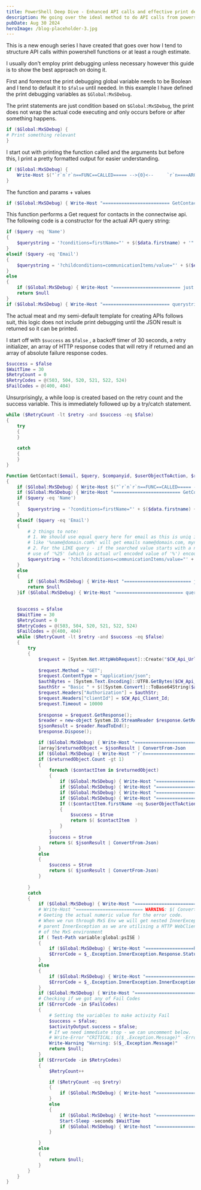```yaml
---
title: PowerShell Deep Dive - Enhanced API calls and effective print debugging.
description: Me going over the ideal method to do API calls from powershell functions with effective EH and catching the correct response codes.
pubDate: Aug 30 2024
heroImage: /blog-placeholder-3.jpg
---
```


This is a new enough series I have created that goes over how I tend to structure API calls within powershell functions or at least a rough estimate. 

I usually don't employ print debugging unless necessary however this guide is to show the best approach on doing it. 

First and foremost the print debugging global variable needs to be Boolean and I tend to default it to `$false` until needed. In this example I have defined the print debugging variables as `$Global:MxSDebug`.

The print statements are just condition based on `$Global:MxSDebug`, the print does not wrap the actual code executing and only occurs before or after something happens. 

```powershell
if ($Global:MxSDebug) { 
# Print something relevant 
} 
```

I start out with printing the function called and the arguments but before this, I print a pretty formatted output for easier understanding.

```powershell
if ($Global:MxSDebug) { 
	Write-Host $("`r`n`r`n==FUNC==CALLED===== -->{0}<--     `r`n====ARGs=START======`r`n{1}`r`n====ARGs=END========`r`n" -f $MyInvocation.MyCommand, $(ConvertTo-Json $PSBoundParameters)) -ForegroundColor Yellow 
}
```

The  function and params + values

```powershell
if ($Global:MxSDebug) { Write-Host "========================= GetContact params email, query, companyid,: $email, $query, $companyid," }
```

This function performs a Get request for contacts in the connectwise api. The following code is a constructor for the actual API query string:

```powershell
if ($query -eq 'Name')
{
	$querystring = '?conditions=firstName="' + $($data.firstname) + '" AND lastName="' + $($data.lastname) + '"&company/id=' + $companyid
}
elseif ($query -eq 'Email')
{
	$querystring = '?childconditions=communicationItems/value="' + $($email) + '" AND communicationItems/communicationType="Email"' + '&conditions=company/id=' + $companyid
}
else
{
	if ($Global:MxSDebug) { Write-Host "========================= just before returning null" }
	return $null
}
if ($Global:MxSDebug) { Write-Host "========================= querystring: $querystring" }
```

The actual meat and my semi-default template for creating APIs follows suit, this logic does not include print debugging until the JSON result is returned so it can be printed.

I start off with `$success` as `$false` , a backoff timer of 30 seconds, a retry initializer, an array of HTTP response codes that will retry if returned and an array of absolute failure response codes.

```powershell
$success = $false
$WaitTime = 30
$RetryCount = 0    
$RetryCodes = @(503, 504, 520, 521, 522, 524)
$FailCodes = @(400, 404)
```

Unsurprisingly, a while loop is created based on the retry count and the success variable. This is immediately followed up by a try/catch statement.

```powershell
while ($RetryCount -lt $retry -and $success -eq $false)
{
	try
	{
	}
	
	catch
	{
	}
}
```





```powershell
Function GetContact($email, $query, $companyid, $userObjectToAction, $retry = 5)
{
    if ($Global:MxSDebug) { Write-Host $("`r`n`r`n==FUNC==CALLED===== -->{0}<--`r`n====ARGs=START======`r`n{1}`r`n====ARGs=END========`r`n" -f $MyInvocation.MyCommand, $(ConvertTo-Json $PSBoundParameters)) -ForegroundColor Yellow }
    if ($Global:MxSDebug) { Write-Host "========================= GetContact params email, query, companyid,: $email, $query, $companyid," }
    if ($query -eq 'Name')
    {
        $querystring = '?conditions=firstName="' + $($data.firstname) + '" AND lastName="' + $($data.lastname) + '"&company/id=' + $companyid
    }
    elseif ($query -eq 'Email')
    {
        # 2 things to note: 
        # 1. We should use equal query here for email as this is uniq identifier. With 'LIKE' query we may catch many similar emails:
        # like '%name@domain.com%' will get emails name@domain.com, myname@domain.com, name@domain.com.au ...
        # 2. For the LIKE query - if the searched value starts with a number - it may conflict with url encoding later once transfered over HTTP, so the
        # use of '%25' (which is actual url encoded value of '%') encouraged. 
        $querystring = '?childconditions=communicationItems/value="' + $($email) + '" AND communicationItems/communicationType="Email"' + '&conditions=company/id=' + $companyid
    }
    else
    {
        if ($Global:MxSDebug) { Write-Host "========================= just before returning null" }
        return $null
    }if ($Global:MxSDebug) { Write-Host "========================= querystring: $querystring" }

    
    $success = $false
    $WaitTime = 30
    $RetryCount = 0    
    $RetryCodes = @(503, 504, 520, 521, 522, 524)
    $FailCodes = @(400, 404)
    while ($RetryCount -lt $retry -and $success -eq $false)
    {
        try
        {
            $request = [System.Net.HttpWebRequest]::Create("$CW_Api_Url/apis/3.0/company/contacts$querystring")
        
            $request.Method = "GET";
            $request.ContentType = "application/json";
            $authBytes = [System.Text.Encoding]::UTF8.GetBytes($CW_Api_Token);
            $authStr = "Basic " + $([System.Convert]::ToBase64String($authBytes));
            $request.Headers["Authorization"] = $authStr;
            $request.Headers["clientId"] = $CW_Api_Client_Id;
            $request.Timeout = 10000
                
            $response = $request.GetResponse();
            $reader = new-object System.IO.StreamReader $response.GetResponseStream();
            $jsonResult = $reader.ReadToEnd();
            $response.Dispose();

            if ($Global:MxSDebug) { Write-Host "========================= JSON result from WEB(GetContact): $jsonResult" }
            [array]$returnedObject = $jsonResult | ConvertFrom-Json
            if ($Global:MxSDebug) { Write-Host "`r`n===================== Count of found objects: $($returnedObject.Count) `r`n" }
            if ($returnedObject.Count -gt 1)
            {
                foreach ($contactItem in $returnedObject)
                {
                    if ($Global:MxSDebug) { Write-Host "=====================ContactItem===> $($contactItem)" }
                    if ($Global:MxSDebug) { Write-Host "=====================ContactItem>>>> $($contactItem.id)" }
                    if ($Global:MxSDebug) { Write-Host "=====================ContactItem>>>> $($contactItem.firstName) Compare to $($userObjectToAction.firstName)" }
                    if ($Global:MxSDebug) { Write-Host "=====================ContactItem>>>> $($contactItem.lastName) Compare to $($userObjectToAction.lastName)" }
                    If (($contactItem.firstName -eq $userObjectToAction.firstName) -and ($contactItem.lastName -eq $userObjectToAction.lastName))
                    {
                        $success = $true
                        return $( $contactItem  )
                    }
                }
                $success = $true
                return $( $jsonResult | ConvertFrom-Json)
            }
            else
            {
                $success = $true
                return $( $jsonResult | ConvertFrom-Json)
            }
    
        }
        catch
        {
            if ($Global:MxSDebug) { Write-Host "========================= WARNING: $($_.Exception.Message)" }
            # Write-Host "========================= WARNING: $( ConvertTo-json $_.Exception)"
            # Geeting the actual numeric value for the error code.
            # When we run through MxS Env we will get nested InnerException inside the 
            # parent InnerException as we are utilising a HTTP WebClient Wrapper on top
            # of the MxS environment
            if ( Test-Path variable:global:psISE )
            {
                if ($Global:MxSDebug) { Write-Host "==================Running package locally for debugging===========" }
                $ErrorCode = $_.Exception.InnerException.Response.StatusCode.value__
            }
            else
            {
                if ($Global:MxSDebug) { Write-Host "========================= Running package in MxS" }
                $ErrorCode = $_.Exception.InnerException.InnerException.Response.StatusCode.value__
            }
            if ($Global:MxSDebug) { Write-Host "========================= Errorcode: $ErrorCode" }
            # Checking if we got any of Fail Codes
            if ($ErrorCode -in $FailCodes)
            {
                # Setting the variables to make activity Fail
                $success = $false;
                $activityOutput.success = $false;
                # If we need immediate stop - we can uncomment below.
                # Write-Error "CRITICAL: $($_.Exception.Message)" -ErrorAction Stop
                Write-Warning "Warning: $($_.Exception.Message)"
                return $null;
            }
            if ($ErrorCode -in $RetryCodes)
            {
                $RetryCount++

                if ($RetryCount -eq $retry)
                {
                    if ($Global:MxSDebug) { Write-host "========================= WARNING: Retry limit reached." }
                }
                else
                {
                    if ($Global:MxSDebug) { Write-host "========================= Waiting $WaitTime seconds." }
                    Start-Sleep -seconds $WaitTime
                    if ($Global:MxSDebug) { Write-host "========================= Retrying." }
                }

            }
            else
            {
                return $null;
            }
        }
    }
}
```